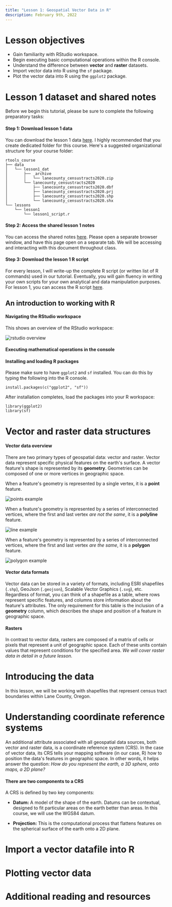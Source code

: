 ```yaml
---
title: "Lesson 1: Geospatial Vector Data in R"
description: February 9th, 2022
---
```


# Lesson objectives

- Gain familiarity with RStudio workspace.
- Begin executing basic computational operations within the R console.
- Understand the difference between **vector** and **raster** datasets.
- Import vector data into R using the `sf` package.
- Plot the vector data into R using the `ggplot2` package.

# Lesson 1 dataset and shared notes

Before we begin this tutorial, please be sure to complete the following preparatory tasks:

#### **Step 1:** Download lesson 1 data

You can download the lesson 1 data [here](/data/lanecounty_censustracts2020.zip). I highly recommended that you create dedicated folder for this course. Here's a suggested organizational structure for your course folder:

```
rtools_course
├── data
│   └── lesson1_dat
│       ├── _archive
│       │   └── lanecounty_censustracts2020.zip
│       └── lanecounty_censustracts2020
│           ├── lanecounty_censustracts2020.dbf
│           ├── lanecounty_censustracts2020.prj
│           ├── lanecounty_censustracts2020.shp
│           └── lanecounty_censustracts2020.shx
└── lessons
    └── lesson1
        └── lesson1_script.r
```

#### **Step 2:** Access the shared lesson 1 notes

You can access the shared notes [here](https://bit.ly/3sp08fC). Please open a separate browser window, and have this page open on a separate tab. We will be accessing and interacting with this document throughout class.

#### **Step 3:** Download the lesson 1 R script

For every lesson, I will write-up the complete R script (or written list of R commands) used in our tutorial. Eventually, you will gain fluency in writing your own scripts for your own analytical and data manipulation purposes. For lesson 1, you can access the R script [here](/scripts/lesson1_script.r).

## An introduction to working with R

#### Navigating the RStudio workspace

This shows an overview of the RStudio workspace:

![rstudio overview](/images/rstudio_overview.png)

#### Executing mathematical operations in the console

#### Installing and loading R packages

Please make sure to have `ggplot2` and `sf` installed. You can do this by typing the following into the R console.

```
install.packages(c("ggplot2", "sf"))
```

After installation completes, load the packages into your R workspace:

```
library(ggplot2)
library(sf)
```

# Vector and raster data structures

#### Vector data overview

There are two primary types of geospatial data: vector and raster. Vector data represent specific physical features on the earth's surface. A vector feature's shape is represented by its **geometry**. Geometries can be composed of one or more vertices in geographic space.

When a feature's geometry is represented by a single vertex, it is a **point** feature.

![points example](/images/points.png)

When a feature's geometry is represented by a series of interconnected vertices, where the first and last vertex _are not the same_, it is a **polyline** feature.

![line example](/images/line.png)

When a feature's geometry is represented by a series of interconnected vertices, where the first and last vertex _are the same_, it is a **polygon** feature.

![polygon example](/images/poly.png)

#### Vector data formats

Vector data can be stored in a variety of formats, including ESRI shapefiles (`.shp`), GeoJson (`.geojson`), Scalable Vector Graphics (`.svg`), etc. Regardless of format, you can think of a shapefile as a table, where rows represent specific features, and columns store information about the feature's attributes. The only requirement for this table is the inclusion of a **geometry** column, which describes the shape and position of a feature in geographic space. 

#### Rasters

In contrast to vector data, rasters are composed of a matrix of cells or pixels that represent a unit of geographic space. Each of these units contain values that represent conditions for the specified area. _We will cover raster data in detail in a future lesson._

# Introducing the data

In this lesson, we will be working with shapefiles that represent census tract boundaries within Lane County, Oregon.

# Understanding coordinate reference systems

An additional attribute associated with all geospatial data sources, both vector and raster data, is a coordinate reference system (CRS). In the case of vector data, its CRS tells your mapping software (in our case, R) how to position the data's features in geographic space. In other words, it helps answer the question: _How do you represent the earth, a 3D sphere, onto maps, a 2D plane?_

#### There are two components to a CRS

A CRS is defined by two key components:

- **Datum:** A model of the shape of the earth. Datums can be contextual, designed to fit particular areas on the earth better than areas. In this course, we will use the WGS84 datum.

- **Projection:** This is the computational process that flattens features on the spherical surface of the earth onto a 2D plane.

# Import a vector datafile into R

# Plotting vector data

# Additional reading and resources
